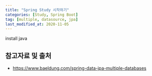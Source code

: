 ```yaml
---
title: "Spring Study 시작하기"
categories: [Study, Spring Boot]
tag: [multiple, datasource, jpa]
last_modified_at: 2020-11-05
---
```


install java



## 참고자료 및 출처

- <https://www.baeldung.com/spring-data-jpa-multiple-databases>

